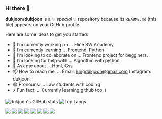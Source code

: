 ### Hi there 👋

**dukjoon/dukjoon** is a ✨ _special_ ✨ repository because its `README.md` (this file) appears on your GitHub profile.

Here are some ideas to get you started:

- 🔭 I’m currently working on ... Elice SW Academy
- 🌱 I’m currently learning ... Frontend, Python
- 👯 I’m looking to collaborate on ... Frontend project for begginers.
- 🤔 I’m looking for help with ... Algorithm with python
- 💬 Ask me about ... Html, Css
- 📫 How to reach me: ... Email: jungdukjoon@gmail.com
                          Instagram: dukjoon_
- 😄 Pronouns: ... Law students with coding
- ⚡ Fun fact: ... Currently learning github too :)

![dukjoon's GitHub stats](https://github-readme-stats.vercel.app/api?username=dukjoon&show_icons=true&theme=tokyonight)
![Top Langs](https://github-readme-stats.vercel.app/api/top-langs/?username=dukjoon&layout=compact&theme=tokyonight)

<img src="https://img.shields.io/badge/-HTML5-E34F26?style=flat&logo=HTML5">
<img src="https://img.shields.io/badge/-CSS3-1572B6?style=flat&logo=CSS3">
<img src="https://img.shields.io/badge/-JavaScript-F7DF1E?style=flat&logo=JavaScript">
<img src="https://img.shields.io/badge/-React-61DAFB?style=flat&logo=React">
<img src="https://img.shields.io/badge/-Node.js-339933?style=flat&logo=Node.js">
<img src="https://img.shields.io/badge/-Python-3776AB?style=flat&logo=Python">
<img src="https://img.shields.io/badge/-GitHub-181717?style=flat&logo=GitHub">
<img src="https://img.shields.io/badge/-GitLab-FC6D26?style=flat&logo=GitLab">
